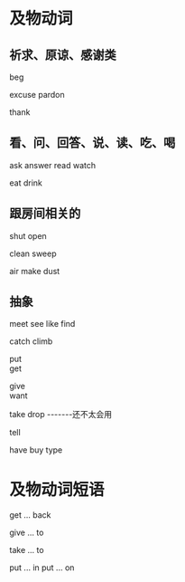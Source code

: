 # 及物动词

## 祈求、原谅、感谢类
beg

excuse
pardon

thank

## 看、问、回答、说、读、吃、喝
ask
answer
read
watch

eat
drink


## 跟房间相关的
shut
open

clean
sweep

air
make 
dust

## 抽象
meet
see
like
find

catch
climb

put    
get 

give   
want

take
drop -------还不太会用

tell
 
have
buy
type


# 及物动词短语
get ... back

give ... to

take ... to

put ... in
put ... on


